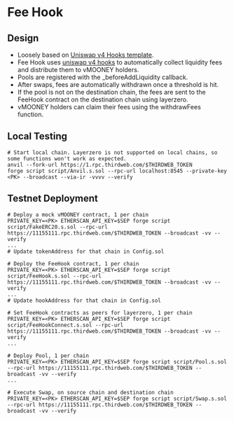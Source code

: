 # Fee Hook

## Design

- Loosely based on [Uniswap v4 Hooks template](https://github.com/uniswapfoundation/v4-template).
- Fee Hook uses [uniswap v4 hooks](https://docs.uniswap.org/contracts/v4/concepts/hooks) to automatically collect liquidity fees and distribute them to vMOONEY holders.
- Pools are registered with the _beforeAddLiquidity callback.
- After swaps, fees are automatically withdrawn once a threshold is hit.
- If the pool is not on the destination chain, the fees are sent to the FeeHook contract on the destination chain using layerzero.
- vMOONEY holders can claim their fees using the withdrawFees function.

## Local Testing
```
# Start local chain. Layerzero is not supported on local chains, so some functions won't work as expected.
anvil --fork-url https://1.rpc.thirdweb.com/$THIRDWEB_TOKEN
forge script script/Anvil.s.sol --rpc-url localhost:8545 --private-key <PK> --broadcast --via-ir -vvvv --verify
```

## Testnet Deployment
```
# Deploy a mock vMOONEY contract, 1 per chain
PRIVATE_KEY=<PK> ETHERSCAN_API_KEY=$SEP forge script script/FakeERC20.s.sol --rpc-url https://11155111.rpc.thirdweb.com/$THIRDWEB_TOKEN --broadcast -vv --verify
...
# Update tokenAddress for that chain in Config.sol

# Deploy the FeeHook contract, 1 per chain
PRIVATE_KEY=<PK> ETHERSCAN_API_KEY=$SEP forge script script/FeeHook.s.sol --rpc-url https://11155111.rpc.thirdweb.com/$THIRDWEB_TOKEN --broadcast -vv --verify
...
# Update hookAddress for that chain in Config.sol

# Set FeeHook contracts as peers for layerzero, 1 per chain
PRIVATE_KEY=<PK> ETHERSCAN_API_KEY=$SEP forge script script/FeeHookConnect.s.sol --rpc-url https://11155111.rpc.thirdweb.com/$THIRDWEB_TOKEN --broadcast -vv --verify
...

# Deploy Pool, 1 per chain
PRIVATE_KEY=<PK> ETHERSCAN_API_KEY=$SEP forge script script/Pool.s.sol --rpc-url https://11155111.rpc.thirdweb.com/$THIRDWEB_TOKEN --broadcast -vv --verify
...

# Execute Swap, on source chain and destination chain
PRIVATE_KEY=<PK> ETHERSCAN_API_KEY=$SEP forge script script/Swap.s.sol --rpc-url https://11155111.rpc.thirdweb.com/$THIRDWEB_TOKEN --broadcast -vv --verify
```
